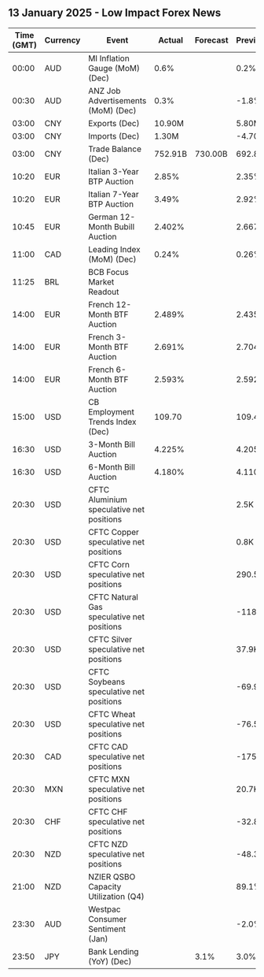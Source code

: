 ## 13 January 2025 - Low Impact Forex News

| Time (GMT) | Currency | Event | Actual | Forecast | Previous |
|------|----------|-------|--------|----------|----------|
| 00:00 | AUD | MI Inflation Gauge (MoM) (Dec) | 0.6% |  | 0.2% |
| 00:30 | AUD | ANZ Job Advertisements (MoM) (Dec) | 0.3% |  | -1.8% |
| 03:00 | CNY | Exports (Dec) | 10.90M |  | 5.80M |
| 03:00 | CNY | Imports (Dec) | 1.30M |  | -4.70M |
| 03:00 | CNY | Trade Balance (Dec) | 752.91B | 730.00B | 692.80B |
| 10:20 | EUR | Italian 3-Year BTP Auction | 2.85% |  | 2.35% |
| 10:20 | EUR | Italian 7-Year BTP Auction | 3.49% |  | 2.92% |
| 10:45 | EUR | German 12-Month Bubill Auction | 2.402% |  | 2.667% |
| 11:00 | CAD | Leading Index (MoM) (Dec) | 0.24% |  | 0.26% |
| 11:25 | BRL | BCB Focus Market Readout |  |  |  |
| 14:00 | EUR | French 12-Month BTF Auction | 2.489% |  | 2.435% |
| 14:00 | EUR | French 3-Month BTF Auction | 2.691% |  | 2.704% |
| 14:00 | EUR | French 6-Month BTF Auction | 2.593% |  | 2.592% |
| 15:00 | USD | CB Employment Trends Index (Dec) | 109.70 |  | 109.45 |
| 16:30 | USD | 3-Month Bill Auction | 4.225% |  | 4.205% |
| 16:30 | USD | 6-Month Bill Auction | 4.180% |  | 4.110% |
| 20:30 | USD | CFTC Aluminium speculative net positions |  |  | 2.5K |
| 20:30 | USD | CFTC Copper speculative net positions |  |  | 0.8K |
| 20:30 | USD | CFTC Corn speculative net positions |  |  | 290.5K |
| 20:30 | USD | CFTC Natural Gas speculative net positions |  |  | -118.1K |
| 20:30 | USD | CFTC Silver speculative net positions |  |  | 37.9K |
| 20:30 | USD | CFTC Soybeans speculative net positions |  |  | -69.9K |
| 20:30 | USD | CFTC Wheat speculative net positions |  |  | -76.5K |
| 20:30 | CAD | CFTC CAD speculative net positions |  |  | -175.7K |
| 20:30 | MXN | CFTC MXN speculative net positions |  |  | 20.7K |
| 20:30 | CHF | CFTC CHF speculative net positions |  |  | -32.8K |
| 20:30 | NZD | CFTC NZD speculative net positions |  |  | -48.3K |
| 21:00 | NZD | NZIER QSBO Capacity Utilization (Q4) |  |  | 89.1% |
| 23:30 | AUD | Westpac Consumer Sentiment (Jan) |  |  | -2.0% |
| 23:50 | JPY | Bank Lending (YoY) (Dec) |  | 3.1% | 3.0% |
